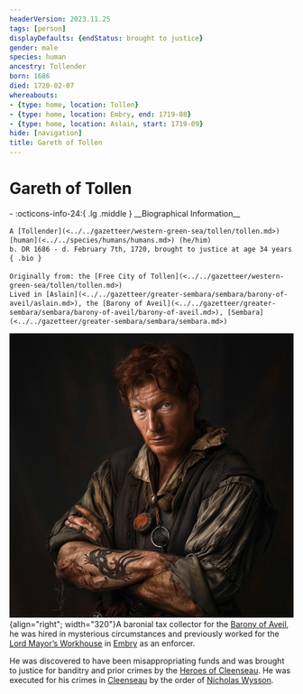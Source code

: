 ```yaml
---
headerVersion: 2023.11.25
tags: [person]
displayDefaults: {endStatus: brought to justice}
gender: male
species: human
ancestry: Tollender
born: 1686
died: 1720-02-07
whereabouts:
- {type: home, location: Tollen}
- {type: home, location: Embry, end: 1719-08}
- {type: home, location: Aslain, start: 1719-09}
hide: [navigation]
title: Gareth of Tollen
---
```

# Gareth of Tollen
<div class="grid cards ext-narrow-margin ext-one-column" markdown>
- :octicons-info-24:{ .lg .middle } __Biographical Information__

    A [Tollender](<../../gazetteer/western-green-sea/tollen/tollen.md>) [human](<../../species/humans/humans.md>) (he/him)  
    b. DR 1686 - d. February 7th, 1720, brought to justice at age 34 years  
    { .bio }

    Originally from: the [Free City of Tollen](<../../gazetteer/western-green-sea/tollen/tollen.md>)
    Lived in [Aslain](<../../gazetteer/greater-sembara/sembara/barony-of-aveil/aslain.md>), the [Barony of Aveil](<../../gazetteer/greater-sembara/sembara/barony-of-aveil/barony-of-aveil.md>), [Sembara](<../../gazetteer/greater-sembara/sembara/sembara.md>)
</div>


![Gareth of Tollen](../../assets/gareth-of-tollen.png){align="right"; width="320"}A baronial tax collector for the [Barony of Aveil](<../../gazetteer/greater-sembara/sembara/barony-of-aveil/barony-of-aveil.md>), he was hired in mysterious circumstances and previously worked for the [Lord Mayor’s Workhouse](<../../gazetteer/greater-sembara/sembara/heartlands/lord-mayors-workhouse.md>) in [Embry](<../../gazetteer/greater-sembara/sembara/heartlands/embry.md>) as an enforcer.

He was discovered to have been misappropriating funds and was brought to justice for banditry and prior crimes by the [Heroes of Cleenseau](<../pcs/cleenseau/heroes-of-cleenseau.md>). He was executed for his crimes in [Cleenseau](<../../gazetteer/greater-sembara/sembara/barony-of-aveil/cleenseau-region/cleenseau/cleenseau.md>) by the order of [Nicholas Wysson](<./nicholas-wysson.md>).

